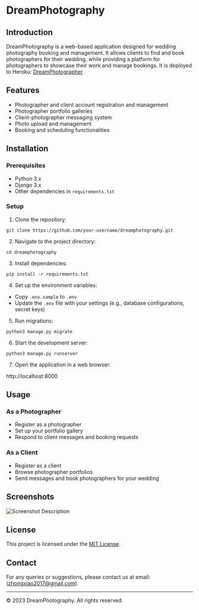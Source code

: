 # DreamPhotography

## Introduction
DreamPhotography is a web-based application designed for wedding photography booking and management. It allows clients to find and book photographers for their wedding, while providing a platform for photographers to showcase their work and manage bookings. It is deployed to Heroku: [DreamPhotographer](https://dreamphotography-f9294ed19bab.herokuapp.com/)


## Features
- Photographer and client account registration and management
- Photographer portfolio galleries
- Client-photographer messaging system
- Photo upload and management
- Booking and scheduling functionalities

## Installation

### Prerequisites
- Python 3.x
- Django 3.x
- Other dependencies in `requirements.txt`

### Setup
1. Clone the repository:

`git clone https://github.com/your-username/dreamphotography.git`

2. Navigate to the project directory:

`cd dreamphotography`

3. Install dependencies:

`pip install -r requirements.txt`

4. Set up the environment variables:
- Copy `.env.sample` to `.env`
- Update the `.env` file with your settings (e.g., database configurations, secret keys)

5. Run migrations:

`python3 manage.py migrate`


6. Start the development server:

`python3 manage.py runserver`


7. Open the application in a web browser:

http://localhost:8000


## Usage

### As a Photographer
- Register as a photographer
- Set up your portfolio gallery
- Respond to client messages and booking requests

### As a Client
- Register as a client
- Browse photographer portfolios
- Send messages and book photographers for your wedding


## Screenshots

![Screenshot Description](static/screenshot/11.jpg)
<!-- ![Screenshot Description](src/screenshots/play-table.jpg) -->

## License
This project is licensed under the [MIT License](LICENSE).

## Contact
For any queries or suggestions, please contact us at email:(zhongxiao2017@gmail.com).

---

© 2023 DreamPhotography. All rights reserved.
